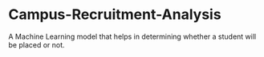 # Campus-Recruitment-Analysis
A Machine Learning model that helps in determining whether a student will be placed or not.
